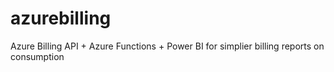# azurebilling
Azure Billing API + Azure Functions + Power BI for simplier billing reports on consumption
